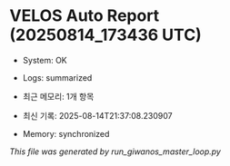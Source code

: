 # VELOS Auto Report (20250814_173436 UTC)

- System: OK
- Logs: summarized
- 최근 메모리: 1개 항목
- 최신 기록: 2025-08-14T21:37:08.230907

- Memory: synchronized

_This file was generated by run_giwanos_master_loop.py_
